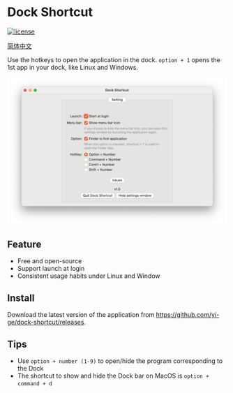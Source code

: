 # Dock Shortcut

[![license](https://img.shields.io/github/license/yi-ge/dock-shortcut.svg?style=flat-square)](https://github.com/yi-ge/dock-shortcut/blob/master/LICENSE)

[简体中文](README_CHS.md)

Use the hotkeys to open the application in the dock. `option + 1` opens the 1st app in your dock, like Linux and Windows.

![DockShortcut](Preview.png)

## Feature

- Free and open-source
- Support launch at login
- Consistent usage habits under Linux and Window

## Install

Download the latest version of the application from <https://github.com/yi-ge/dock-shortcut/releases>.

## Tips

- Use `option + number (1-9)` to open/hide the program corresponding to the Dock
- The shortcut to show and hide the Dock bar on MacOS is `option + command + d`
